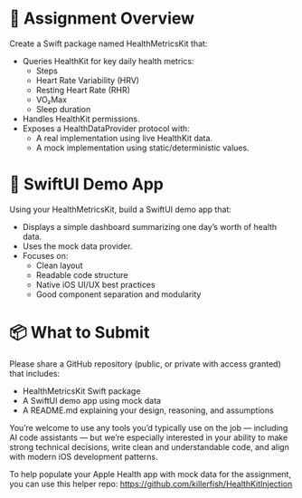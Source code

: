 # 🎯 Assignment Overview

Create a Swift package named HealthMetricsKit that:
* Queries HealthKit for key daily health metrics:
    - Steps
    - Heart Rate Variability (HRV)
    - Resting Heart Rate (RHR)
    - VO₂Max
    - Sleep duration
* Handles HealthKit permissions.
* Exposes a HealthDataProvider protocol with:
    - A real implementation using live HealthKit data.
    - A mock implementation using static/deterministic values.

# 📱 SwiftUI Demo App

Using your HealthMetricsKit, build a SwiftUI demo app that:
* Displays a simple dashboard summarizing one day’s worth of health
data.
* Uses the mock data provider.
* Focuses on:
    - Clean layout
    - Readable code structure
    - Native iOS UI/UX best practices
    - Good component separation and modularity

# 📦  What to Submit

Please share a GitHub repository (public, or private with access granted) that
includes:
* HealthMetricsKit Swift package
* A SwiftUI demo app using mock data
* A README.md explaining your design, reasoning, and assumptions

You’re welcome to use any tools you’d typically use on the job — including AI code
assistants — but we’re especially interested in your ability to make strong
technical decisions, write clean and understandable code, and align with modern
iOS development patterns.

To help populate your Apple Health app with mock data for the assignment, you can use this helper repo: https://github.com/killerfish/HealthKitInjection
